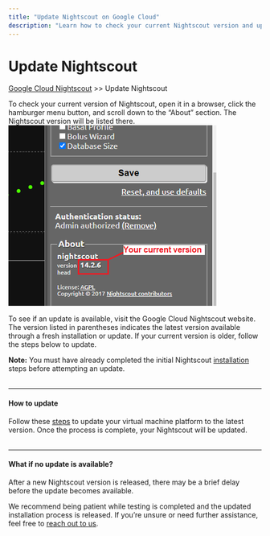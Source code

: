 ```yaml
---
title: "Update Nightscout on Google Cloud"
description: "Learn how to check your current Nightscout version and update your Google Cloud Nightscout instance step by step. Includes guidance on troubleshooting delays and installation requirements."
---
```


# Update Nightscout
[Google Cloud Nightscout](./GoogleCloud.md) >> Update Nightscout  
  
To check your current version of Nightscout, open it in a browser, click the hamburger menu button, and scroll down to the “About” section. The Nightscout version will be listed there.  
![](./images/Check4Updates.png)  
  
To see if an update is available, visit the Google Cloud Nightscout website. The version listed in parentheses indicates the latest version available through a fresh installation or update. If your current version is older, follow the steps below to update.  
  
**Note:** You must have already completed the initial Nightscout [installation](./NS_Install.md) steps before attempting an update.  
<br/>  
  
---  

#### **How to update**  
Follow these [steps](./NS_SyncExecutables.md) to update your virtual machine platform to the latest version. Once the process is complete, your Nightscout will be updated.  
<br/>  

---  

#### **What if no update is available?**  
After a new Nightscout version is released, there may be a brief delay before the update becomes available.  

We recommend being patient while testing is completed and the updated installation process is released. If you’re unsure or need further assistance, feel free to [reach out to us](./GCNS_Support.md).  
  
